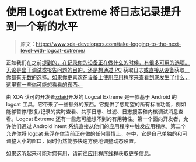 # 使用 Logcat Extreme 将日志记录提升到一个新的水平

> 原文：<https://www.xda-developers.com/take-logging-to-the-next-level-with-logcat-extreme/>

正如我们在之前[提到的，在记录你的设备正在做什么的时候，有很多可用的选项。无论是出于调试或报告问题的目的，还是想通过 PC](http://www.xda-developers.com/android/coloring-your-logcat-world/) 获取日志[或直接从设备](http://www.xda-developers.com/android/simplify-logging-with-aio-logcat-manager/)获取[，你都有无数的选择。如果你更喜欢在设备上使用应用程序来查看到底发生了什么，这里有一些你可能想看看的东西。](http://www.xda-developers.com/android/trust-event-logger-helps-you-find-the-problem/)

由 XDA 认可的开发者[xdaid](http://forum.xda-developers.com/member.php?u=1892363)开发的 Logcat Extreme 是一款基于 Android 的 logcat 工具，它带来了一些额外的东西。它提供了您期望的所有标准功能，例如能够暂停/恢复/记录的实时查看、共享日志、过滤、日志搜索和内核调试消息查看。Logcat Extreme 还有一些您可能想不到的有用特性。第一个面向开发者，允许他们通过 Android intent 系统直接从他们的应用程序中触发应用程序。第二个允许你将 logcat 悬浮在你当前正在做的任何事情上，在中，它是自己单独的和可调整大小的窗口，同时仍然能够快速方便地调整动态设置。

如果这听起来可能对您有用，请前往[应用程序线程](http://forum.xda-developers.com/showthread.php?t=1513166)获取更多信息。